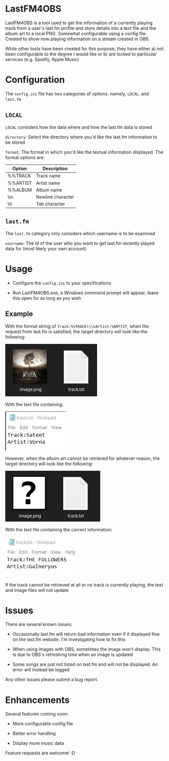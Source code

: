 # LastFM4OBS
LastFM4OBS is a tool used to get the information of a currently playing track from a user's last.fm profile and store details into a text file and the album art to a local PNG.
Somewhat configurable using a config file. Created to show now playing information on a stream created in OBS.

While other tools have been created for this purpose, they have either a) not been configurable to the degree I would like or b) are locked to particular services (e.g. Spotify, Apple Music)

# Configuration
The `config.ini` file has two categories of options, namely, `LOCAL`, and `last.fm`
## `LOCAL`
`LOCAL` considers how the data where and how the last.fm data is stored

`directory`: Select the directory where you'd like the last.fm information to be stored

`format`: The format in which you'd like the textual information displayed. The format options are:

<center>

|Option|Description|
|---|---|
|%%TRACK|Track name|
|%%ARTIST|Artist name|
|%%ALBUM| Album name|
|\\\n | Newline character|
|\\\t | Tab character|

</center>

## `last.fm`
The `last.fm` category only considers which username is to be examined

`username`: The id of the user who you want to get last.fm recently played data for (most likely your own account)

# Usage
* Configure the `config.ini` to your specifications

* Run LastFM4OBS.exe, a Windows command prompt will appear, leave this open for as long as you wish

## Example
With the format string of `Track:%%TRACK\\\nArtist:%ARTIST`, when the request from last.fm is satisfied, the target directory will look like the following:

![working_dir](docs/working_dir.jpg)

With the text file containing:

![working_txt](docs/working_txt.jpg)

However, when the album art cannot be retrieved for whatever reason, the target directory will look like the following:

![failing_dir](docs/failing_dir.jpg)

With the text file containing the correct information:

![failing_txt](docs/failing_txt.jpg)

If the track cannot be retrieved at all or no track is currently playing, the text and image files will not update.

# Issues
There are several known issues:

* Occasionally last.fm will return bad information even if it displayed fine on the last.fm website. I'm investigating how to fix this

* When using images with OBS, sometimes the image won't display. This is due to OBS's refreshing time when an image is updated

* Some songs are just not listed on last.fm and will not be displayed. An error will instead be logged


Any other issues please submit a bug report.

# Enhancements
Several features coming soon:

* More configurable config file

* Better error handling

* Display more music data

Feature requests are welcome! :D